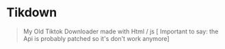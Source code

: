 # Tikdown
> My Old Tiktok Downloader made with Html / js
[ Important to say: the Api is probably patched so it's don't work anymore] 
